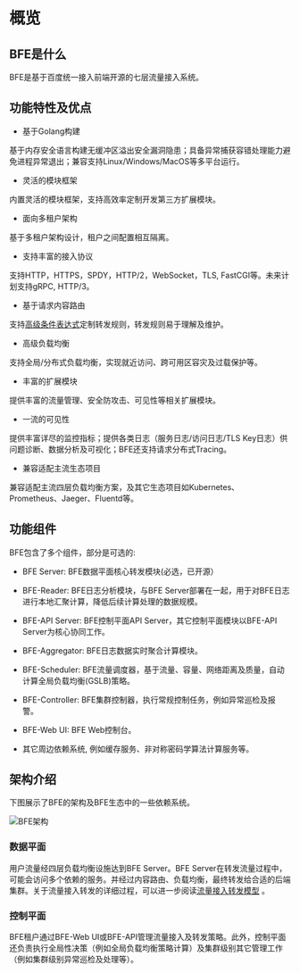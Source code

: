 # 概览

## BFE是什么

BFE是基于百度统一接入前端开源的七层流量接入系统。


## 功能特性及优点

* 基于Golang构建

基于内存安全语言构建无缓冲区溢出安全漏洞隐患；具备异常捕获容错处理能力避免进程异常退出；兼容支持Linux/Windows/MacOS等多平台运行。

* 灵活的模块框架

内置灵活的模块框架，支持高效率定制开发第三方扩展模块。

* 面向多租户架构

基于多租户架构设计，租户之间配置相互隔离。

* 支持丰富的接入协议

支持HTTP，HTTPS，SPDY，HTTP/2，WebSocket，TLS, FastCGI等。未来计划支持gRPC, HTTP/3。

* 基于请求内容路由

支持[高级条件表达式](../condition/condition_grammar.md)定制转发规则，转发规则易于理解及维护。

* 高级负载均衡

支持全局/分布式负载均衡，实现就近访问、跨可用区容灾及过载保护等。

* 丰富的扩展模块

提供丰富的流量管理、安全防攻击、可见性等相关扩展模块。

* 一流的可见性

提供丰富详尽的监控指标；提供各类日志（服务日志/访问日志/TLS Key日志）供问题诊断、数据分析及可视化；BFE还支持请求分布式Tracing。

* 兼容适配主流生态项目

兼容适配主流四层负载均衡方案，及其它生态项目如Kubernetes、Prometheus、Jaeger、Fluentd等。


## 功能组件

BFE包含了多个组件，部分是可选的:

* BFE Server: BFE数据平面核心转发模块(必选，已开源）

* BFE-Reader: BFE日志分析模块，与BFE Server部署在一起，用于对BFE日志进行本地汇聚计算，降低后续计算处理的数据规模。

* BFE-API Server: BFE控制平面API Server，其它控制平面模块以BFE-API Server为核心协同工作。

* BFE-Aggregator: BFE日志数据实时聚合计算模块。

* BFE-Scheduler: BFE流量调度器，基于流量、容量、网络距离及质量，自动计算全局负载均衡(GSLB)策略。

* BFE-Controller: BFE集群控制器，执行常规控制任务，例如异常巡检及报警。

* BFE-Web UI: BFE Web控制台。

* 其它周边依赖系统, 例如缓存服务、非对称密码学算法计算服务等。


## 架构介绍

下图展示了BFE的架构及BFE生态中的一些依赖系统。

![BFE架构](../../images/bfe-arch.png)

### 数据平面

用户流量经四层负载均衡设施达到BFE Server。BFE Server在转发流量过程中，可能会访问多个依赖的服务。并经过内容路由、负载均衡，最终转发给合适的后端集群。关于流量接入转发的详细过程，可以进一步阅读[流量接入转发模型](forward_model.md) 。

### 控制平面

BFE租户通过BFE-Web UI或BFE-API管理流量接入及转发策略。此外，控制平面还负责执行全局性决策（例如全局负载均衡策略计算）及集群级别其它管理工作（例如集群级别异常巡检及处理等）。

